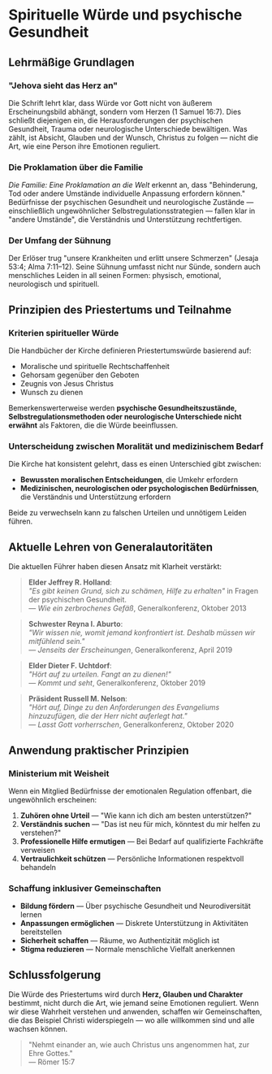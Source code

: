 # Spirituelle Würde und psychische Gesundheit

## Lehrmäßige Grundlagen

### "Jehova sieht das Herz an"
Die Schrift lehrt klar, dass Würde vor Gott nicht von äußerem Erscheinungsbild abhängt, sondern vom Herzen (1 Samuel 16:7). Dies schließt diejenigen ein, die Herausforderungen der psychischen Gesundheit, Trauma oder neurologische Unterschiede bewältigen. Was zählt, ist Absicht, Glauben und der Wunsch, Christus zu folgen — nicht die Art, wie eine Person ihre Emotionen reguliert.

### Die Proklamation über die Familie
*Die Familie: Eine Proklamation an die Welt* erkennt an, dass "Behinderung, Tod oder andere Umstände individuelle Anpassung erfordern können." Bedürfnisse der psychischen Gesundheit und neurologische Zustände — einschließlich ungewöhnlicher Selbstregulationsstrategien — fallen klar in "andere Umstände", die Verständnis und Unterstützung rechtfertigen.

### Der Umfang der Sühnung
Der Erlöser trug "unsere Krankheiten und erlitt unsere Schmerzen" (Jesaja 53:4; Alma 7:11–12). Seine Sühnung umfasst nicht nur Sünde, sondern auch menschliches Leiden in all seinen Formen: physisch, emotional, neurologisch und spirituell.

## Prinzipien des Priestertums und Teilnahme

### Kriterien spiritueller Würde
Die Handbücher der Kirche definieren Priestertumswürde basierend auf:
- Moralische und spirituelle Rechtschaffenheit
- Gehorsam gegenüber den Geboten
- Zeugnis von Jesus Christus
- Wunsch zu dienen

Bemerkenswerterweise werden **psychische Gesundheitszustände, Selbstregulationsmethoden oder neurologische Unterschiede nicht erwähnt** als Faktoren, die die Würde beeinflussen.

### Unterscheidung zwischen Moralität und medizinischem Bedarf
Die Kirche hat konsistent gelehrt, dass es einen Unterschied gibt zwischen:
- **Bewussten moralischen Entscheidungen**, die Umkehr erfordern
- **Medizinischen, neurologischen oder psychologischen Bedürfnissen**, die Verständnis und Unterstützung erfordern

Beide zu verwechseln kann zu falschen Urteilen und unnötigem Leiden führen.

## Aktuelle Lehren von Generalautoritäten

Die aktuellen Führer haben diesen Ansatz mit Klarheit verstärkt:

> **Elder Jeffrey R. Holland**:  
> *"Es gibt keinen Grund, sich zu schämen, Hilfe zu erhalten"* in Fragen der psychischen Gesundheit.  
> — *Wie ein zerbrochenes Gefäß*, Generalkonferenz, Oktober 2013

> **Schwester Reyna I. Aburto**:  
> *"Wir wissen nie, womit jemand konfrontiert ist. Deshalb müssen wir mitfühlend sein."*  
> — *Jenseits der Erscheinungen*, Generalkonferenz, April 2019

> **Elder Dieter F. Uchtdorf**:  
> *"Hört auf zu urteilen. Fangt an zu dienen!"*  
> — *Kommt und seht*, Generalkonferenz, Oktober 2019

> **Präsident Russell M. Nelson**:  
> *"Hört auf, Dinge zu den Anforderungen des Evangeliums hinzuzufügen, die der Herr nicht auferlegt hat."*  
> — *Lasst Gott vorherrschen*, Generalkonferenz, Oktober 2020

## Anwendung praktischer Prinzipien

### Ministerium mit Weisheit
Wenn ein Mitglied Bedürfnisse der emotionalen Regulation offenbart, die ungewöhnlich erscheinen:

1. **Zuhören ohne Urteil** — "Wie kann ich dich am besten unterstützen?"
2. **Verständnis suchen** — "Das ist neu für mich, könntest du mir helfen zu verstehen?"
3. **Professionelle Hilfe ermutigen** — Bei Bedarf auf qualifizierte Fachkräfte verweisen
4. **Vertraulichkeit schützen** — Persönliche Informationen respektvoll behandeln

### Schaffung inklusiver Gemeinschaften
- **Bildung fördern** — Über psychische Gesundheit und Neurodiversität lernen
- **Anpassungen ermöglichen** — Diskrete Unterstützung in Aktivitäten bereitstellen
- **Sicherheit schaffen** — Räume, wo Authentizität möglich ist
- **Stigma reduzieren** — Normale menschliche Vielfalt anerkennen

## Schlussfolgerung

Die Würde des Priestertums wird durch **Herz, Glauben und Charakter** bestimmt, nicht durch die Art, wie jemand seine Emotionen reguliert. Wenn wir diese Wahrheit verstehen und anwenden, schaffen wir Gemeinschaften, die das Beispiel Christi widerspiegeln — wo alle willkommen sind und alle wachsen können.

> "Nehmt einander an, wie auch Christus uns angenommen hat, zur Ehre Gottes."  
> — Römer 15:7
